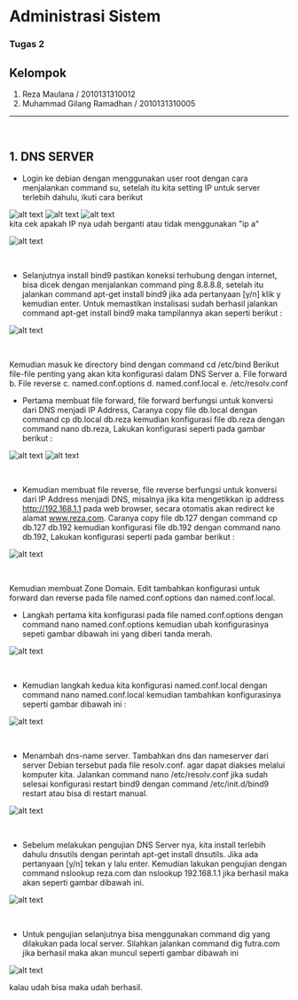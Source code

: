 # **Administrasi Sistem**

### Tugas 2

## Kelompok

1. Reza Maulana / 2010131310012
2. Muhammad Gilang Ramadhan / 2010131310005

---
<br>

## 1. DNS SERVER


- Login ke debian dengan menggunakan user root dengan cara menjalankan command su, setelah itu kita setting IP untuk server terlebih dahulu, ikuti cara berikut 

![alt text](img/dns1.png)
![alt text](img/dns2.png)
![alt text](img/dns3.png)
<br>
kita cek apakah IP nya udah berganti atau tidak menggunakan "ip a"

![alt text](img/dns4.png)

<br>

- Selanjutnya install bind9 pastikan koneksi terhubung dengan internet, bisa dicek dengan menjalankan command ping 8.8.8.8, setelah itu jalankan command apt-get install bind9 jika ada pertanyaan [y/n] klik y kemudian enter. Untuk memastikan instalisasi sudah berhasil jalankan command apt-get install bind9 maka tampilannya akan seperti berikut :

![alt text](img/dns5.png)


<br>

Kemudian masuk ke directory bind dengan command cd /etc/bind Berikut file-file penting yang akan kita konfigurasi dalam DNS Server a. File forward b. File reverse c. named.conf.options d. named.conf.local e. /etc/resolv.conf
- Pertama membuat file forward, file forward berfungsi untuk konversi dari DNS menjadi IP Address, Caranya copy file db.local dengan command cp db.local db.reza kemudian konfigurasi file db.reza dengan command nano db.reza, Lakukan konfigurasi seperti pada gambar berikut :

![alt text](img/dns6.png)
![alt text](img/dns7.png)


<br>

- Kemudian membuat file reverse, file reverse berfungsi untuk konversi dari IP Address menjadi DNS, misalnya jika kita mengetikkan ip address http://192.168.1.1 pada web browser, secara otomatis akan redirect ke alamat www.reza.com. Caranya copy file db.127 dengan command cp db.127 db.192 kemudian konfigurasi file db.192 dengan command nano db.192, Lakukan konfigurasi seperti pada gambar berikut :

![alt text](img/dns8.png)

<br>

Kemudian membuat Zone Domain. Edit tambahkan konfigurasi untuk forward dan reverse pada file named.conf.options dan named.conf.local.
- Langkah pertama kita konfigurasi pada file named.conf.options dengan command nano named.conf.options kemudian ubah konfigurasinya sepeti gambar dibawah ini yang diberi tanda merah.

![alt text](img/dns9.png)


<br>

- Kemudian langkah kedua kita konfigurasi named.conf.local dengan command nano named.conf.local kemudian tambahkan konfigurasinya seperti gambar dibawah ini :

![alt text](img/dns10.png)

<br>

- Menambah dns-name server. Tambahkan dns dan nameserver dari server Debian tersebut pada file resolv.conf. agar dapat diakses melalui komputer kita. Jalankan command nano /etc/resolv.conf jika sudah selesai konfigurasi restart bind9 dengan command /etc/init.d/bind9 restart atau bisa di restart manual.

![alt text](img/dns11.png)

<br>

- Sebelum melakukan pengujian DNS Server nya, kita install terlebih dahulu dnsutils dengan perintah apt-get install dnsutils. Jika ada pertanyaan [y/n] tekan y lalu enter. Kemudian lakukan pengujian dengan command nslookup reza.com dan nslookup 192.168.1.1 jika berhasil maka akan seperti gambar dibawah ini.

![alt text](img/dns12.png)

<br>

- Untuk pengujian selanjutnya bisa menggunakan command dig yang dilakukan pada local server. Silahkan jalankan command dig futra.com jika berhasil maka akan muncul seperti gambar dibawah ini

![alt text](img/dns13.png)

kalau udah bisa maka udah berhasil.